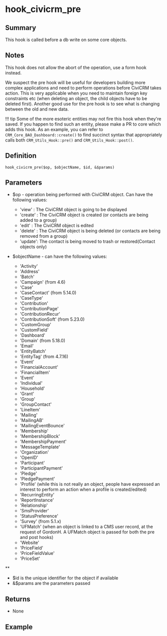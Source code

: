 # hook_civicrm_pre

## Summary

This hook is called before a db write on some core objects.

## Notes

This hook does not allow the abort of the operation, use a form hook instead.

We suspect the pre hook will be useful for developers building more
complex applications and need to perform operations before CiviCRM takes
action. This is very applicable when you need to maintain foreign key
constraints etc (when deleting an object, the child objects have to be
deleted first). Another good use for the pre hook is to see what is
changing between the old and new data.

!!! tip
    Some of the more esoteric entities may not fire this hook when they're saved. If you happen to find such an entity, please make a PR to core which adds this hook. As an example, you can refer to `CRM_Core_BAO_Dashboard::create()` to find succinct syntax that appropriately calls both `CRM_Utils_Hook::pre()` and `CRM_Utils_Hook::post()`.

## Definition

    hook_civicrm_pre($op, $objectName, $id, &$params)

## Parameters

-   $op - operation being performed with CiviCRM object. Can have the
    following values:
    -   'view' : The CiviCRM object is going to be displayed
    -   'create' : The CiviCRM object is created (or contacts are being
        added to a group)
    -   'edit' : The CiviCRM object is edited
    -   'delete' : The CiviCRM object is being deleted (or contacts are
        being removed from a group)
    -   'update': The contact is being moved to trash or restored(Contact objects
        only)

-   $objectName - can have the following values:
    -   'Activity'
    -   'Address'
    -   'Batch'
    -   'Campaign' (from 4.6)
    -   'Case'
    -   'CaseContact' (from 5.14.0)
    -   'CaseType'
    -   'Contribution'
    -   'ContributionPage'
    -   'ContributionRecur'
    -   'ContributionSoft' (from 5.23.0)
    -   'CustomGroup'
    -   'CustomField'
    -   'Dashboard'
    -   'Domain' (from 5.18.0)
    -   'Email'
    -   'EntityBatch'
    -   'EntityTag' (from 4.7.16)
    -   'Event'
    -   'FinancialAccount'
    -   'FinancialItem'
    -   'Event'
    -   'Individual'
    -   'Household'
    -   'Grant'
    -   'Group'
    -   'GroupContact'
    -   'LineItem'
    -   'Mailing'
    -   'MailingAB'
    -   'MailingEventBounce'
    -   'Membership'
    -   'MembershipBlock'
    -   'MembershipPayment'
    -   'MessageTemplate'
    -   'Organization'
    -   'OpenID'
    -   'Participant'
    -   'ParticipantPayment'
    -   'Pledge'
    -   'PledgePayment'
    -   'Profile' (while this is not really an object, people have
        expressed an interest to perform an action when a profile is
        created/edited)
    -   'RecurringEntity'
    -   'ReportInstance'
    -   'Relationship'
    -   'SmsProvider'
    -   'StatusPreference'
    -   'Survey' (from 5.1.x)
    -   'UFMatch' (when an object is linked to a CMS user record, at the
        request of GordonH. A UFMatch object is passed for both the pre
        and post hooks)
    -   'Website'
    -   'PriceField'
    -   'PriceFieldValue'
    -   'PriceSet'

**

-   $id is the unique identifier for the object if available
-   &$params are the parameters passed

## Returns

-   None

## Example
